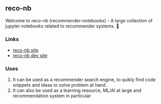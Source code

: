## reco-nb
Welcome to reco-nb (recommender-notebooks) - A large collection of jupyter notebooks related to recommender systems. 📒

### Links
- [reco-nb site](https://nb.recohut.com/)
- [reco-nb dev site](https://nb-dev.recohut.com/)

### Uses
1. It can be used as a recommender search engine, to quikly find code snippets and ideas to solve problem at hand.
2. It can also be used as a learning resource, ML/AI at large and recommendation system in particular.
